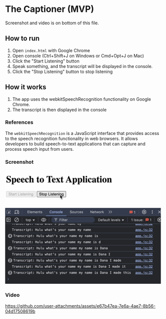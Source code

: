 # The Captioner (MVP)
Screenshot and video is on bottom of this file.

## How to run
1. Open `index.html` with Google Chrome
2. Open console (Ctrl+Shift+J on Windows or Cmd+Opt+J on Mac)
3. Click the "Start Listening" button
4. Speak something, and the transcript will be displayed in the console.
5. Click the "Stop Listening" button to stop listening

## How it works
1. The app uses the webkitSpeechRecognition functionality on Google Chrome. 
2. The transcript is then displayed in the console

### References
The `webkitSpeechRecognition` is a JavaScript interface that provides access to the speech recognition functionality in
web browsers. It allows developers to build speech-to-text applications that can capture and process speech input from
users.


### Screenshot
![captioner-mpv-1-preview.png](captioner-mpv-1-preview.png)

### Video
https://github.com/user-attachments/assets/e67b47ea-7e6a-4ae7-8b56-04d17508619b
